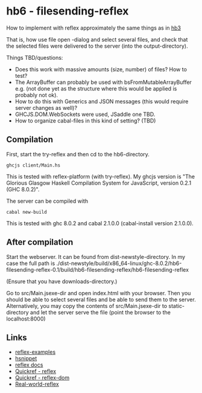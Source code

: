 
# hb6 - filesending-reflex


How to implement with reflex approximately the same things as in
[hb3](https://github.com/gspia/half-baked/tree/master/hb3-filesending)

That is, how use file open -dialog and select several files, and check
that the selected files were delivered to the server (into the output-directory).

Things TBD/questions:
- Does this work with massive amounts (size, number) of files? How to test?
- The ArrayBuffer can probably be used with bsFromMutableArrayBuffer e.g.
  (not done yet as the structure where this would be applied is probably not ok).
- How to do this with Generics and JSON messages (this would require server changes as well)?
- GHCJS.DOM.WebSockets were used, JSaddle one TBD.
- How to organize cabal-files in this kind of setting? (TBD)


## Compilation

First, start the try-reflex and then cd to the hb6-directory.

```
ghcjs client/Main.hs
```

This is tested with reflex-platform (with try-reflex). My ghcjs version
is "The Glorious Glasgow Haskell Compilation System for JavaScript, version 0.2.1 (GHC 8.0.2)".

The server can be compiled with
```
cabal new-build
```

This is tested with ghc 8.0.2 and cabal 2.1.0.0 (cabal-install version 2.1.0.0).


## After compilation

Start the webserver. It can be found from dist-newstyle-directory. In my case
the full path is
./dist-newstyle/build/x86_64-linux/ghc-8.0.2/hb6-filesending-reflex-0.1/build/hb6-filesending-reflex/hb6-filesending-reflex

(Ensure that you have downloads-directory.)

Go to src/Main.jsexe-dir and open index.html with your browser. Then
you should be able to select several files and be able to send them to the server. Alternatively, 
you may copy the contents of src/Main.jsexe-dir to static-directory and let the 
server serve the file (point the browser to the localhost:8000)

## Links

  - [reflex-examples](https://github.com/reflex-frp/reflex-examples)
  - [hsnippet](https://github.com/mightybyte/hsnippet)
  - [reflex docs](http://docs.reflex-frp.org/en/latest/architecture.html)
  - [Quickref - reflex](https://github.com/reflex-frp/reflex/blob/develop/Quickref.md)
  - [Quickref - reflex-dom](https://github.com/reflex-frp/reflex-dom/blob/develop/Quickref.md)
  - [Real-world-reflex](https://github.com/mightybyte/real-world-reflex/blob/master/index.md)


